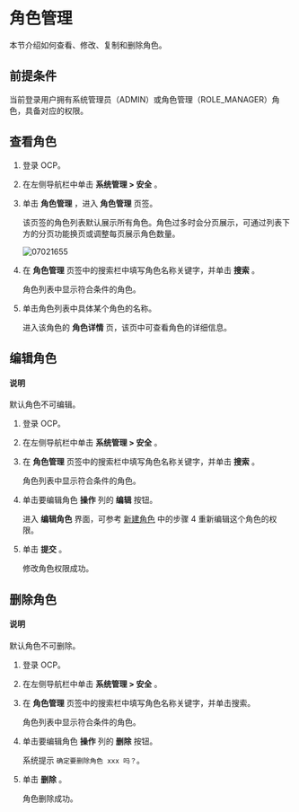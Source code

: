 # 角色管理

本节介绍如何查看、修改、复制和删除角色。

## 前提条件

当前登录用户拥有系统管理员（ADMIN）或角色管理（ROLE_MANAGER）角色，具备对应的权限。

## 查看角色

1. 登录 OCP。

2. 在左侧导航栏中单击 **系统管理 \> 安全** 。

3. 单击 **角色管理** ，进入 **角色管理** 页签。

   该页签的角色列表默认展示所有角色。角色过多时会分页展示，可通过列表下方的分页功能换页或调整每页展示角色数量。

   ![07021655](https://obbusiness-private.oss-cn-shanghai.aliyuncs.com/doc/img/ocp/403-ce/%E8%A7%92%E8%89%B2%E7%AE%A1%E7%90%86.png)

4. 在 **角色管理** 页签中的搜索栏中填写角色名称关键字，并单击 **搜索** 。

   角色列表中显示符合条件的角色。

5. 单击角色列表中具体某个角色的名称。

   进入该角色的 **角色详情** 页，该页中可查看角色的详细信息。

## 编辑角色

  <main id="notice" type='explain'>
    <h4>说明</h4>
    <p>默认角色不可编辑。</p>
  </main>

1. 登录 OCP。

2. 在左侧导航栏中单击 **系统管理 \> 安全** 。

3. 在 **角色管理** 页签中的搜索栏中填写角色名称关键字，并单击 **搜索** 。

   角色列表中显示符合条件的角色。

4. 单击要编辑角色 **操作** 列的 **编辑** 按钮。

   进入 **编辑角色** 界面，可参考 [新建角色](../10.system-management-features/2.create-a-role.md) 中的步骤 4 重新编辑这个角色的权限。

5. 单击 **提交** 。

   修改角色权限成功。

## 删除角色

  <main id="notice" type='explain'>
    <h4>说明</h4>
    <p>默认角色不可删除。</p>
  </main>

1. 登录 OCP。

2. 在左侧导航栏中单击 **系统管理 \> 安全** 。

3. 在 **角色管理** 页签中的搜索栏中填写角色名称关键字，并单击搜索。

   角色列表中显示符合条件的角色。

4. 单击要编辑角色 **操作** 列的 **删除** 按钮。

   系统提示 `确定要删除角色 xxx 吗？`。

5. 单击 **删除** 。

   角色删除成功。
